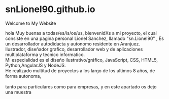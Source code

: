 # snLionel90.github.io
Welcome to My Website

hola Muy buenas a todas/es/is/os/us, bienvenidXs a mi proyecto, el cual consiste  en una pagina personal
 <label>Lionel Sanchez, llamado "sn.Lionel90" , Es un desarrollador autodidacta y autonomo residente en Aranjuez. 
 <br>Ilustrador, diseñador grafico, desarrollador web y de aplicaciones multiplataforma y tecnico informatico. 
 <br>Mi especialidad es el diseño ilustrativo/gráfico, JavaScript, CSS, HTML5, Python,AngularJS y NodeJS.
 <br>He realizado multitud de proyectos a los largo de los ultimos 8 años, de forma autonoma,  
 <br>tanto para particulares como para empresas, y en este apartado os dejo una muestra</label>


